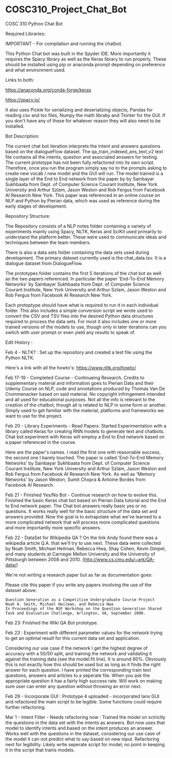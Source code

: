 # COSC310_Project_Chat_Bot
 COSC 310 Python Chat Bot

Required Libraries:

IMPORTANT - For compilation and running the chatbot.

This Python Chat bot was built in the Spyder IDE. More importantly it requires the Spacy library as well as the Keras library to run properly. These should be installed using pip or anaconda prompt depending on preference and what environment used.

Links to both:

https://anaconda.org/conda-forge/keras

https://spacy.io/

It also uses Pickle for serializing and deserializing objects, Pandas for reading csv and tsv files, Numpy the math libraby and Tkinter for the GUI. If you don't have any of these for whatever reason they will also need to be installed.


Bot Description:

The current chat bot iteration interprets the intent and answers questions based on the dialogueFlow dataset. The qa_train_indexed_ans_text_v2 text file contains all the intents, question and associated answers for testing. The current prototype has not been fully refactored into its own script.
Therefore, once you run the program simply say no to the prompts asking to create new vocab / new model and the GUI will run. The model trained is a single layer of the End to End network from the paper by by Sainbayar Sukhbaata from Dept. of Computer Science Courant Institute, New York University and Arthur Szlam, Jason Weston and Rob Fergus from Facebook AI Research New York. This paper was referenced in an online course on NLP and Python by Pierian data, which was used as reference during the early stages of development.

Repository Structure:

The Repository consists of a NLP notes folder containing a variety of experiments mainly using Spacy, NLTK, Keras and SciKit used primarily to understand the platform better. These were used to communicate ideas and techniques between the team members.

There is also a data sets folder containing the data sets used during development.
The primary dataset currently used is the chat_data.tsv. It is a dialogue dataset from DialogueFlow. 

The prototypes folder contains the first 5 iterations of the chat bot as well as the two papers referenced. In particular the paper 'End-To-End Memory Networks' by Sainbayar Sukhbaata from Dept. of Computer Science Courant Institute, New York University and Arthur Szlam, Jason Weston and Rob Fergus from Facebook AI Research New York. 

Each protoptype should have what is required to run it in each individual folder. This also includes a simple conversion script we wrote used to convert the CSV and TSV files into the desired Python data structures required to process the data sets. For most it also includes one or more trained versions of the models to use, though only in later iterations can you switch with user prompt or even yield any results to speak of.

 
Edit History :

Feb 4 - NLTK? :
Set up the repository and created a test file using the Python NLTK.

Here's a link with all the howto's:
  https://www.nltk.org/howto/

Feb 17-19 - Completed Course - Continueing Research.
Credits to supplementary material and information goes to Pierian Data and their Udemy Course on NLP, code and annotations produced by Thomas Van De Crommenacker based on said material.
No copyright infringement intended and all used for educational purposes.
Not all the info is relevant to the creation of the chatbot, though all is related to NLP in some form or another. Simply used to get familiar with the material, platforms and frameworks we want to use for the project.

Feb 20 - Library Experiments - Read Papers:
Started Experimentation with a library called Keras for creating RNN models to generate text and chatbots.
Chat bot experiment with Keras will employ a End to End network based on a paper referenced in the course. 
 
Here are the paper's names. I read the first one with reasonable success, the second one I barely touched. The paper is called 'End-To-End Memory Networks' by Sainbayar Sukhbaata from Dept. of Computer Science Courant Institute, New York University and Arthur Szlam, Jason Weston and Rob Fergus from Facebook AI Research New York. 
As well as 'Memory Networks' by Jason Weston, Sumit Chopra & Antoine Bordes from Facebook AI Research.

Feb 21 - Finished Yes/No Bot - Continue research on how to evolve this.
Finished the basic Keras chat bot based on Pierian Data tutorial and the End to End network paper. The Chat bot answers really basic yes or no questions. It works really well for the basic structure of the data set and answers provided. 
Now the goal is to extrapolate what we've learned to a more complicated network that will process more complicated questions and more importantly more specific answers. 

Feb 22 - DataSet for Wikipedia QA ? 
On the link Andy found there was a wikipedia article Q.A. that we'll try to use next.
These data were collected by Noah Smith, Michael Heilman, Rebecca Hwa, Shay Cohen, Kevin Gimpel, and many students at Carnegie Mellon University and the University of Pittsburgh between 2008 and 2010. (http://www.cs.cmu.edu/~ark/QA-data/)

We're not writing a research paper but as far as documentation goes:

Please cite this paper if you write any papers involving the use of the dataset above:

    Question Generation as a Competitive Undergraduate Course Project
    Noah A. Smith, Michael Heilman, and Rebecca Hwa
    In Proceedings of the NSF Workshop on the Question Generation Shared Task and Evaluation Challenge, Arlington, VA, September 2008. 
    
Feb 23: Finished the Wiki QA Bot prototype.

Feb 23 : Experiment with different parameter values for the network trying to get an 
optimal result for this current data set and application.

Considering our use case if the network I get the highest degree of accuracy with a 50/50 split, and training the network and validating it against the training data (see the model.fit line). It is around 80%. Obviously this is not exactly how this should be used but as long as it finds the right answer for each question. I have printed the corresponding train text questions, answers and articles to a seperate file. When you ask the appropriate question it has a fairly high success rate. Will work on making sure user can enter any question without throwing an error next. 

Feb 29 - Incorporate GUI : 
Prototype 4 uploaded - incorporated Ians GUI and refactored the main script to be legible. Some functions could require further refactoring.

Mar 1 - Intent Filter - Needs refactoring now : 
Trained the model on sctrictly the questions in the data set with the intents as answers. Bot now uses that model to identify intents and based on the intent produces an answer. Works well with the questions in the dataset, considering our use case of the model it can not predict what to say based on new input. Refactoring next for legibility. Likely write seperate script for model, no point in keeping it in the script that trains models.

